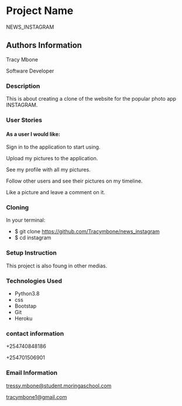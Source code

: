 # Project Name

NEWS_INSTAGRAM

## Authors Information

Tracy Mbone


Software Developer

### Description

This is about creating a clone of the website for the popular photo app INSTAGRAM.

### User Stories

#### As a user I would like:

Sign in to the application to start using.

Upload my pictures to the application.

See my profile with all my pictures.

Follow other users and see their pictures on my timeline.

Like a picture and leave a comment on it.


### Cloning

In your terminal:

 * $ git clone https://github.com/Tracymbone/news_instagram
 * $ cd instagram

### Setup Instruction

This project is also foung in other medias.

### Technologies Used

* Python3.8
* css
* Bootstap
* Git
* Heroku

### contact information

+254740848186

+254701506901

### Email Information
tressy.mbone@student.moringaschool.com

tracymbone1@gmail.com

